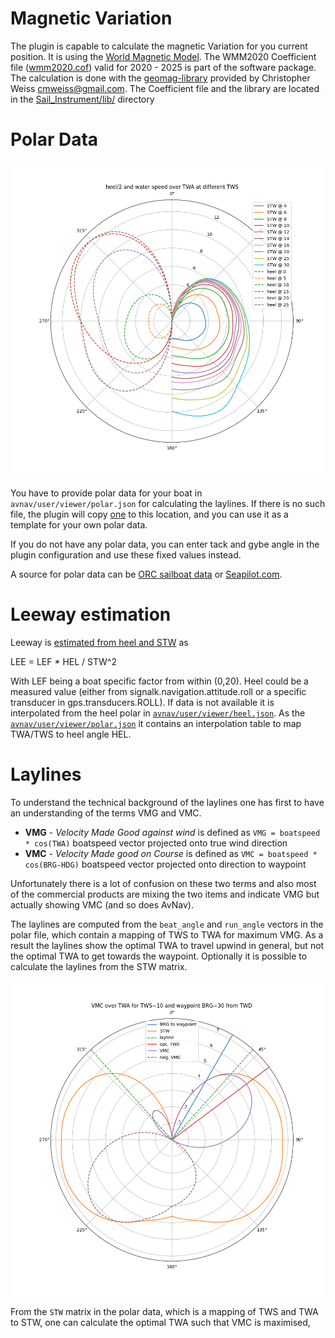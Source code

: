 # Magnetic Variation

The plugin is capable to calculate the magnetic Variation for you current position.
It is using the [World Magnetic Model](https://www.ncei.noaa.gov/products/world-magnetic-model).
The WMM2020 Coefficient file ([wmm2020.cof](https://github.com/kdschmidt1/Sail_Instrument/blob/master/Sail_Instrument/lib/WMM2020.COF)) valid for 2020 - 2025 is part of the software package. The calculation is done with the [geomag-library](https://github.com/cmweiss/geomag) provided by Christopher Weiss cmweiss@gmail.com. The Coefficient file and the library are located in the [Sail_Instrument/lib/](https://github.com/kdschmidt1/Sail_Instrument/tree/master/Sail_Instrument/lib)  directory


# Polar Data
<img src="Images/polar.png">


You have to provide polar data for your boat in `avnav/user/viewer/polar.json` for calculating the laylines. If there is no such file, the plugin will copy [one](https://github.com/kdschmidt1/Sail_Instrument/blob/master/Sail_Instrument/polar.json) to this location, and you can use it as a template for your own polar data.

If you do not have any polar data, you can enter tack and gybe angle in the plugin configuration and use these fixed values instead.

A source for polar data can be [ORC sailboat data](https://jieter.github.io/orc-data/site/) or [Seapilot.com](https://www.seapilot.com/features/download-polar-files/).

# Leeway estimation

Leeway is [estimated from heel and STW](https://opencpn-manuals.github.io/main/tactics/index.html#_2_2_calculate_leeway) as

LEE = LEF * HEL / STW^2

With LEF being a boat specific factor from within (0,20). Heel could be a measured value (either from signalk.navigation.attitude.roll or a specific transducer in gps.transducers.ROLL). If data is not available it is interpolated from the heel polar in [`avnav/user/viewer/heel.json`](https://github.com/kdschmidt1/Sail_Instrument/blob/master/Sail_Instrument/heel.json). As the [`avnav/user/viewer/polar.json`](https://github.com/kdschmidt1/Sail_Instrument/blob/master/Sail_Instrument/polar.json) it contains an interpolation table to map TWA/TWS to heel angle HEL.

# Laylines

To understand the technical background of the laylines one has first to have an understanding of the terms VMG and VMC.

- **VMG** - _Velocity Made Good against
  wind_ is defined as `VMG = boatspeed * cos(TWA)` boatspeed vector projected onto true wind direction
- **VMC** - _Velocity Made good on
  Course_ is defined as `VMC = boatspeed * cos(BRG-HDG)` boatspeed vector projected onto direction to waypoint

Unfortunately there is a lot of confusion on these two terms and also most of the commercial products are mixing the two items and indicate VMG but actually showing VMC (and so does AvNav).

The laylines are computed from the `beat_angle` and `run_angle` vectors in the polar file, which contain a mapping of TWS to TWA for maximum VMG. As a result the laylines show the optimal TWA to travel upwind in general, but not the optimal TWA to get towards the waypoint. Optionally it is possible to calculate the laylines from the STW matrix.

<img src="Images/vmc.png">

From the `STW` matrix in the polar data, which is a mapping of TWS and TWA to STW, one can calculate the optimal TWA such that VMC is maximised, 